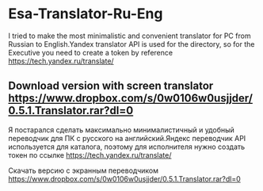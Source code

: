 # Esa-Translator-Ru-Eng
I tried to make the most minimalistic and convenient translator for PC from Russian to English.Yandex translator API is used for the directory, so for the Executive you need to create a token by reference https://tech.yandex.ru/translate/

Download version with screen translator
https://www.dropbox.com/s/0w0106w0usjjder/0.5.1.Translator.rar?dl=0
----------------------------------------------------------------------------------------------------------------------------------
Я постарался сделать максимально минималистичный и удобный переводчик для ПК с русского на английский.Яндекс переводчик API используется для каталога, поэтому для исполнителя нужно создать токен по ссылке https://tech.yandex.ru/translate/


Скачать версию с экранным переводчиком
https://www.dropbox.com/s/0w0106w0usjjder/0.5.1.Translator.rar?dl=0
